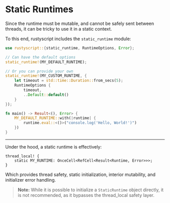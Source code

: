 # Static Runtimes
Since the runtime must be mutable, and cannot be safely sent between threads, it can be tricky to use it in a static context.

To this end, rustyscript includes the `static_runtime` module:
```rust
use rustyscript::{static_runtime, RuntimeOptions, Error};

// Can have the default options
static_runtime!(MY_DEFAULT_RUNTIME);

// Or you can provide your own
static_runtime!(MY_CUSTOM_RUNTIME, {
    let timeout = std::time::Duration::from_secs(5);
    RuntimeOptions {
        timeout,
        ..Default::default()
    }
});

fn main() -> Result<(), Error> {
    MY_DEFAULT_RUNTIME::with(|runtime| {
        runtime.eval::<()>("console.log('Hello, World!')")
    })
}
```

-----

Under the hood, a static runtime is effectively:
```rust,norun
thread_local! {
    static MY_RUNTIME: OnceCell<RefCell<Result<Runtime, Error>>>;
}
```

Which provides thread safety, static initialization, interior mutability, and initializer error handling.

> **Note:** While it is possible to initialize a `StaticRuntime` object directly, it is not recommended, as it bypasses the thread_local safety layer.